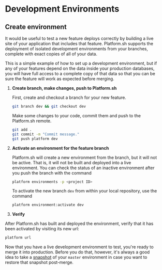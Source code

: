 # Development Environments

## Create environment

It would be useful to test a new feature deploys correctly by building a live site of your application that includes that feature. Platform.sh supports the deployment of isolated development environments from your branches, complete with exact copies of all of your data. 

This is a simple example of how to set up a development environment, but if any of your features depend on the data inside your production databases, you will have full access to a complete copy of that data so that you can be sure the feature will work as expected before merging.

<asciinema-player src="/scripts/asciinema/recordings/branch.cast" preload=1 autoplay=1 loop=1></asciinema-player>

1. **Create branch, make changes, push to Platform.sh**

    First, create and checkout a branch for your new feature.

    ```bash
    git branch dev && git checkout dev
    ```
    
    Make some changes to your code, commit them and push to the Platform.sh remote.
    
    ```bash
    git add .
    git commit -m "Commit message."
    git push platform dev
    ```

2. **Activate an environment for the feature branch**

    Platform.sh will create a new environment from the branch, but it will not be active. That is, it will not be built and deployed into a live environment. You can check the status of an inactive environment after you push the branch with the command
    
    ```bash
    platform environments -p <project ID>
    ```
    
    To activate the new branch `dev` from within your local repository, use the command
    
    ```bash
    platform environment:activate dev
    ```

3. **Verify**

  After Platform.sh has built and deployed the environment, verify that it has been activated by visiting its new url:
  
  ```bash
  platform url
  ```

Now that you have a live development environment to test, you're ready to merge it into production. Before you do that, however, it's always a good idea to take a [snapshot](/administration/snapshot-and-restore.md) of your `master` environment in case you want to restore that snapshot post-merge.

<div id = "buttons"></div>

<script>
    var navNextText = "I have created and activated a development environment";
    var navButtons = {type: "navigation", prev: getPathObj("prev"), next: getPathObj("next", navNextText), div: "buttons"};
    makeButton(navButtons);
</script>

